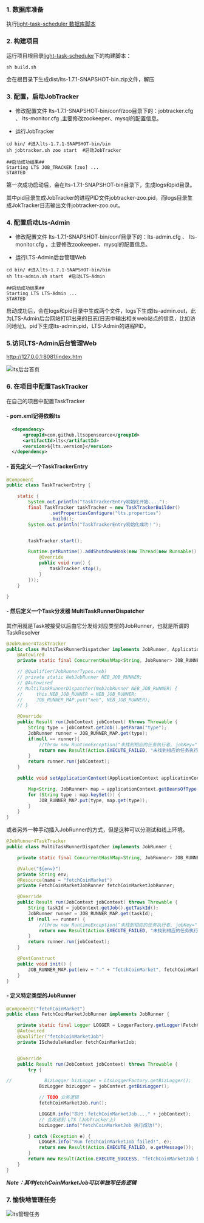 ### 1. 数据库准备
执行[light-task-scheduler 数据库脚本](https://github.com/ltsopensource/light-task-scheduler/blob/master/lts-admin/src/main/resources/sql/mysql/lts_admin_node_onoffline_log.sql)

### 2. 构建项目
运行项目根目录[light-task-scheduler](https://github.com/ltsopensource/light-task-scheduler)下的构建脚本：
```shell
sh build.sh
```
会在根目录下生成dist/lts-1.7.1-SNAPSHOT-bin.zip文件，解压

### 3. 配置，启动JobTracker
- 修改配置文件 
lts-1.7.1-SNAPSHOT-bin/conf/zoo目录下的：jobtracker.cfg 、 lts-monitor.cfg ,主要修改zookeeper、mysql的配置信息。

- 运行JobTracker
```shell
cd bin/ #进入lts-1.7.1-SNAPSHOT-bin/bin
sh jobtracker.sh zoo start  #启动JobTracker

##启动成功结果##
Starting LTS JOB_TRACKER [zoo] ... 
STARTED
```
第一次成功启动后，会在lts-1.7.1-SNAPSHOT-bin目录下，生成logs和pid目录。

其中pid目录生成JobTracker的进程PID文件jobtracker-zoo.pid，而logs目录生成JokTracker日志输出文件jobtracker-zoo.out。

### 4. 配置启动Lts-Admin
- 修改配置文件 
lts-1.7.1-SNAPSHOT-bin/conf目录下的：lts-admin.cfg 、 lts-monitor.cfg ，主要修改zookeeper、mysql的配置信息。

- 运行LTS-Admin后台管理Web
```shell
cd bin/ #进入lts-1.7.1-SNAPSHOT-bin/bin
sh lts-admin.sh start  #启动LTS-Admin

##启动成功结果##
Starting LTS LTS-Admin ... 
STARTED
```
启动成功后，会在logs和pid目录中生成两个文件，logs下生成lts-admin.out，此为LTS-Admin后台网站打印出来的日志(日志中输出相关web站点的信息，比如访问地址)。pid下生成lts-admin.pid，LTS-Admin的进程PID。 

### 5.访问LTS-Admin后台管理Web

http://127.0.0.1:8081/index.htm

![lts后台首页](https://github.com/Lisanaaa/Nebulas-Learn/blob/master/image/lts%E5%90%8E%E5%8F%B0%E9%A6%96%E9%A1%B5.jpeg)

### 6. 在项目中配置TaskTracker
在自己的项目中配置TaskTracker

#### - pom.xml记得依赖lts
```xml
  <dependency>
      <groupId>com.github.ltsopensource</groupId>
      <artifactId>lts</artifactId>
      <version>${lts.version}</version>
  </dependency>
```

#### - 首先定义一个TaskTrackerEntry
```java
@Component
public class TaskTrackerEntry {

    static {
        System.out.println("TaskTrackerEntry初始化开始....");
        final TaskTracker taskTracker = new TaskTrackerBuilder()
                .setPropertiesConfigure("lts.properties")
                .build();
        System.out.println("TaskTrackerEntry初始化成功！");


        taskTracker.start();

        Runtime.getRuntime().addShutdownHook(new Thread(new Runnable() {
            @Override
            public void run() {
                taskTracker.stop();
            }
        }));
    }

}
```

#### - 然后定义一个Task分发器 MultiTaskRunnerDispatcher
其作用就是Task被接受以后由它分发给对应类型的JobRunner，也就是所谓的TaskResolver
```java
@JobRunner4TaskTracker
public class MultiTaskRunnerDispatcher implements JobRunner, ApplicationContextAware {
    @Autowired
    private static final ConcurrentHashMap<String, JobRunner> JOB_RUNNER_MAP = new ConcurrentHashMap<String, JobRunner>();

    // @Qualifier(JobRunnerTypes.neb)
    // private static NebJobRunner NEB_JOB_RUNNER;
    // @Autowired
    // MultiTaskRunnerDispatcher(NebJobRunner NEB_JOB_RUNNER) {
    //     this.NEB_JOB_RUNNER = NEB_JOB_RUNNER;
    //     JOB_RUNNER_MAP.put("neb", NEB_JOB_RUNNER);
    // }

    @Override
    public Result run(JobContext jobContext) throws Throwable {
        String type = jobContext.getJob().getParam("type");
        JobRunner runner = JOB_RUNNER_MAP.get(type);
        if(null == runner){
            //throw new RuntimeException("未找到相应的任务执行者, jobKey=" + jobKey);
            return new Result(Action.EXECUTE_FAILED, "未找到相应的任务执行者, JobRunnerTypes=" + type);
        }
        return runner.run(jobContext);
    }

    public void setApplicationContext(ApplicationContext applicationContext) throws BeansException {

        Map<String, JobRunner> map = applicationContext.getBeansOfType(JobRunner.class);
        for (String type : map.keySet()) {
            JOB_RUNNER_MAP.put(type, map.get(type));
        }
    }
}
```

或者另外一种手动插入JobRunner的方式，但是这种可以分测试和线上环境。
```java
@JobRunner4TaskTracker
public class MultiTaskRunnerDispatcher implements JobRunner {

    private static final ConcurrentHashMap<String, JobRunner> JOB_RUNNER_MAP = new ConcurrentHashMap<String, JobRunner>();

    @Value("${env}")
    private String env;
    @Resource(name = "fetchCoinMarket")
    private FetchCoinMarketJobRunner fetchCoinMarketJobRunner;

    @Override
    public Result run(JobContext jobContext) throws Throwable {
        String taskId = jobContext.getJob().getTaskId();
        JobRunner runner = JOB_RUNNER_MAP.get(taskId);
        if (null == runner) {
            //throw new RuntimeException("未找到相应的任务执行者, jobKey=" + jobKey);
            return new Result(Action.EXECUTE_FAILED, "未找到相应的任务执行者, JobRunnerTypes=" + taskId);
        }
        return runner.run(jobContext);
    }

    @PostConstruct
    public void init() {
        JOB_RUNNER_MAP.put(env + "-" + "fetchCoinMarket", fetchCoinMarketJobRunner);
    }
}
```

#### - 定义特定类型的JobRunner
```java
@Component("fetchCoinMarket")
public class FetchCoinMarketJobRunner implements JobRunner {

    private static final Logger LOGGER = LoggerFactory.getLogger(FetchCoinMarketJobRunner.class);
    @Autowired
    @Qualifier("fetchCoinMarketJob")
    private IScheduleHandler fetchCoinMarketJob;


    @Override
    public Result run(JobContext jobContext) throws Throwable {
        try {

//            BizLogger bizLogger = LtsLoggerFactory.getBizLogger();
            BizLogger bizLogger = jobContext.getBizLogger();

            // TODO 业务逻辑
            fetchCoinMarketJob.run();

            LOGGER.info("执行：fetchCoinMarketJob...." + jobContext);
            // 会发送到 LTS (JobTracker上)
            bizLogger.info("fetchCoinMarketJob 执行成功!");

        } catch (Exception e) {
            LOGGER.info("Run fetchCoinMarketJob failed!", e);
            return new Result(Action.EXECUTE_FAILED, e.getMessage());
        }
        return new Result(Action.EXECUTE_SUCCESS, "fetchCoinMarketJob 执行成功!");
    }
}
```

***Note：其中fetchCoinMarketJob可以单独写任务逻辑***


### 7. 愉快地管理任务
![lts管理任务](https://github.com/Lisanaaa/Nebulas-Learn/blob/master/image/lts%E7%AE%A1%E7%90%86%E4%BB%BB%E5%8A%A1.jpeg)

































